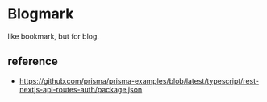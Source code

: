 # Blogmark

like bookmark, but for blog.

## reference

- https://github.com/prisma/prisma-examples/blob/latest/typescript/rest-nextjs-api-routes-auth/package.json
